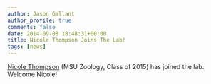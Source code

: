 ```yaml
---
author: Jason Gallant
author_profile: true
comments: false
date: 2014-09-08 18:48:31+00:00
title: Nicole Thompson Joins The Lab!
tags: [news]
---
```


[Nicole Thompson](/people/nicole/) (MSU Zoology, Class of 2015) has joined the lab. Welcome Nicole!
